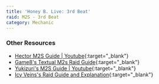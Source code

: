```yaml
---
title: 'Honey B. Live: 3rd Beat'
raid: M2S - 3rd Beat
category: Mechanic
---
```


### Other Resources

* [Hector M2S Guide | Youtube](https://www.youtube.com/watch?v=Pb6sE5Hp3B8){:target="_blank"}
* [Game8's Textual M2s Raid Guide](https://game8.co/games/Final-Fantasy-XIV/archives/463428#hs_2){:target="_blank"}
* [Yukizuri's M2S Guide | Youtube](https://youtu.be/jY_a_-SMRE8?t=165&si=AbfDiS98ygrzaR01){:target="_blank"}
* [Icy Veins's Raid Guide and Explanation](https://www.icy-veins.com/ffxiv/aac-light-heavyweight-m2-savage-raid-guide#phase-one-mechanics){:target="_blank"}
